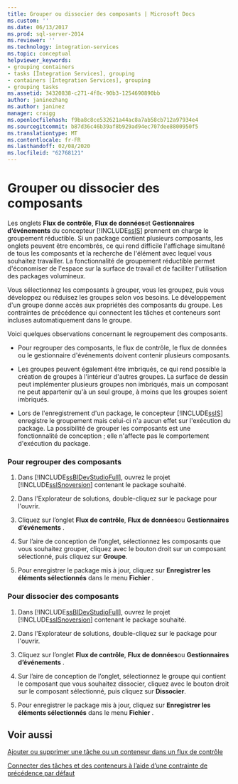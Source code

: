 ```yaml
---
title: Grouper ou dissocier des composants | Microsoft Docs
ms.custom: ''
ms.date: 06/13/2017
ms.prod: sql-server-2014
ms.reviewer: ''
ms.technology: integration-services
ms.topic: conceptual
helpviewer_keywords:
- grouping containers
- tasks [Integration Services], grouping
- containers [Integration Services], grouping
- grouping tasks
ms.assetid: 34320838-c271-4f8c-90b3-1254690890bb
author: janinezhang
ms.author: janinez
manager: craigg
ms.openlocfilehash: f9ba8c8ce532621a44ac8a7ab58cb712a97934e4
ms.sourcegitcommit: b87d36c46b39af8b929ad94ec707dee8800950f5
ms.translationtype: MT
ms.contentlocale: fr-FR
ms.lasthandoff: 02/08/2020
ms.locfileid: "62768121"
---
```

# <a name="group-or-ungroup-components"></a>Grouper ou dissocier des composants
  Les onglets **Flux de contrôle**, **Flux de données**et **Gestionnaires d’événements** du concepteur [!INCLUDE[ssIS](../includes/ssis-md.md)] prennent en charge le groupement réductible. Si un package contient plusieurs composants, les onglets peuvent être encombrés, ce qui rend difficile l'affichage simultané de tous les composants et la recherche de l'élément avec lequel vous souhaitez travailler. La fonctionnalité de groupement réductible permet d'économiser de l'espace sur la surface de travail et de faciliter l'utilisation des packages volumineux.  
  
 Vous sélectionnez les composants à grouper, vous les groupez, puis vous développez ou réduisez les groupes selon vos besoins. Le développement d'un groupe donne accès aux propriétés des composants du groupe. Les contraintes de précédence qui connectent les tâches et conteneurs sont incluses automatiquement dans le groupe.  
  
 Voici quelques observations concernant le regroupement des composants.  
  
-   Pour regrouper des composants, le flux de contrôle, le flux de données ou le gestionnaire d'événements doivent contenir plusieurs composants.  
  
-   Les groupes peuvent également être imbriqués, ce qui rend possible la création de groupes à l'intérieur d'autres groupes. La surface de dessin peut implémenter plusieurs groupes non imbriqués, mais un composant ne peut appartenir qu'à un seul groupe, à moins que les groupes soient imbriqués.  
  
-   Lors de l'enregistrement d'un package, le concepteur [!INCLUDE[ssIS](../includes/ssis-md.md)] enregistre le groupement mais celui-ci n'a aucun effet sur l'exécution du package. La possibilité de grouper les composants est une fonctionnalité de conception ; elle n'affecte pas le comportement d'exécution du package.  
  
### <a name="to-group-components"></a>Pour regrouper des composants  
  
1.  Dans [!INCLUDE[ssBIDevStudioFull](../includes/ssbidevstudiofull-md.md)], ouvrez le projet [!INCLUDE[ssISnoversion](../includes/ssisnoversion-md.md)] contenant le package souhaité.  
  
2.  Dans l'Explorateur de solutions, double-cliquez sur le package pour l'ouvrir.  
  
3.  Cliquez sur l’onglet **Flux de contrôle**, **Flux de données**ou **Gestionnaires d’événements** .  
  
4.  Sur l’aire de conception de l’onglet, sélectionnez les composants que vous souhaitez grouper, cliquez avec le bouton droit sur un composant sélectionné, puis cliquez sur **Groupe**.  
  
5.  Pour enregistrer le package mis à jour, cliquez sur **Enregistrer les éléments sélectionnés** dans le menu **Fichier** .  
  
### <a name="to-ungroup-components"></a>Pour dissocier des composants  
  
1.  Dans [!INCLUDE[ssBIDevStudioFull](../includes/ssbidevstudiofull-md.md)], ouvrez le projet [!INCLUDE[ssISnoversion](../includes/ssisnoversion-md.md)] contenant le package souhaité.  
  
2.  Dans l'Explorateur de solutions, double-cliquez sur le package pour l'ouvrir.  
  
3.  Cliquez sur l’onglet **Flux de contrôle**, **Flux de données**ou **Gestionnaires d’événements** .  
  
4.  Sur l’aire de conception de l’onglet, sélectionnez le groupe qui contient le composant que vous souhaitez dissocier, cliquez avec le bouton droit sur le composant sélectionné, puis cliquez sur **Dissocier**.  
  
5.  Pour enregistrer le package mis à jour, cliquez sur **Enregistrer les éléments sélectionnés** dans le menu **Fichier** .  
  
## <a name="see-also"></a>Voir aussi  
 [Ajouter ou supprimer une tâche ou un conteneur dans un flux de contrôle](control-flow/add-or-delete-a-task-or-a-container-in-a-control-flow.md)  
     
 [Connecter des tâches et des conteneurs à l’aide d’une contrainte de précédence par défaut](../../2014/integration-services/connect-tasks-and-containers-by-using-a-default-precedence-constraint.md)  
  
  
